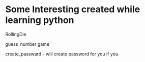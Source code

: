 # Some Interesting created while learning python
RollingDie 

guess_number game

create_passward - will create password for you if you 
